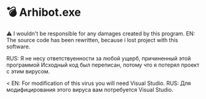 # 💣 Arhibot.exe
⚠ I wouldn't be responsible for any damages created by this program.
EN: The source code has been rewritten, because i lost project with this software.

RUS: Я не несу ответствуенности за любой ущерб, причиненный этой программой
Исходный код был переписан, потому что я потерял проект с этим вирусом.

< EN: For modification of this virus you will need Visual Studio. RUS: Для модифицирования этого вируса вам потребуется Visual Studio.
